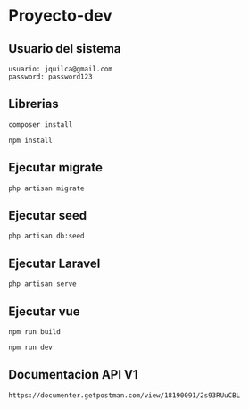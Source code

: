 # Proyecto-dev

## Usuario del sistema
```
usuario: jquilca@gmail.com
password: password123
```

## Librerias
```composer install```

```npm install```

## Ejecutar migrate

```php artisan migrate```

## Ejecutar seed

```php artisan db:seed```

## Ejecutar Laravel

```php artisan serve```

## Ejecutar vue

```npm run build```

```npm run dev```

## Documentacion API V1
```
https://documenter.getpostman.com/view/18190091/2s93RUuCBL
```
